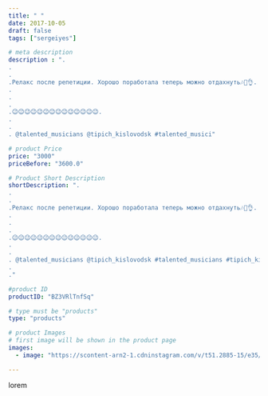 ```yaml
---
title: " "
date: 2017-10-05
draft: false
tags: ["sergeiyes"]

# meta description
description : ".
.
.
.Релакс после репетиции. Хорошо поработала теперь можно отдахнуть🎶🎤👌.
.
.
.
.😉😉😉😉😉😉😉😉😉😉😉😉😉😉.
.
.
. @talented_musicians @tipich_kislovodsk #talented_musici"

# product Price
price: "3000"
priceBefore: "3600.0"

# Product Short Description
shortDescription: ".
.
.
.Релакс после репетиции. Хорошо поработала теперь можно отдахнуть🎶🎤👌.
.
.
.
.😉😉😉😉😉😉😉😉😉😉😉😉😉😉.
.
.
. @talented_musicians @tipich_kislovodsk #talented_musicians #tipich_kisloodsk @singers.live #singers #singers.live @xmusicallymindedx @cover_s0ngs #xmusicallymindedx #cover_s0ngs @musically_cover @topvocalist #musically_cover #topvocalist @rutalant #rutalant @insta.singer.group #insta.singer.group @singers_on_brapp @best_cover_fever @best_russian_singers  @lera_yanova #best_cover_fever #best_russian_singers #lera_yanova @stavropolie26 #stavropolie26 @essentuki_online26 #26ессентуки @hitmusicgroup #hitmusicgtoup @chelyabinsk_grad
.
."

#product ID
productID: "BZ3VRlTnfSq"

# type must be "products"
type: "products"

# product Images
# first image will be shown in the product page
images:
  - image: "https://scontent-arn2-1.cdninstagram.com/v/t51.2885-15/e35/25017701_208206049752025_3719604814078803968_n.jpg?tp=1&_nc_ht=scontent-arn2-1.cdninstagram.com&_nc_cat=101&_nc_ohc=AiZVzbbb1U4AX8OxNHJ&ccb=7-4&oh=39d584cf23a65f43b64aadb4edd0dda2&oe=6083383C&_nc_sid=86f79a&ig_cache_key=MTYxODg1NjE1ODMyODM4NjczMA%3D%3D.2-ccb7-4"

---
```

lorem
